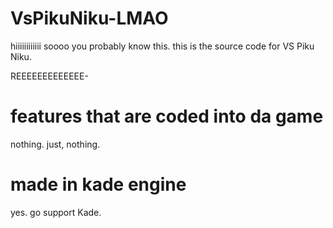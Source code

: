 # VsPikuNiku-LMAO

hiiiiiiiiiiii
soooo you probably know this.
this is the source code for VS Piku Niku.



REEEEEEEEEEEEE-

# features that are coded into da game

nothing. just, nothing.

# made in kade engine
yes. go support Kade.
